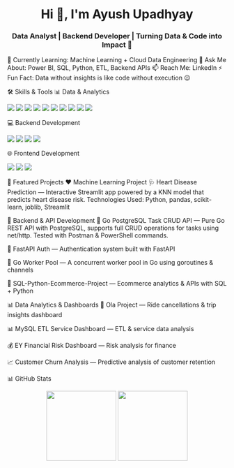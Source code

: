 <h1 align="center">Hi 👋, I'm Ayush Upadhyay</h1>
<h3 align="center">Data Analyst | Backend Developer | Turning Data & Code into Impact 🚀</h3>

🌱 Currently Learning: Machine Learning + Cloud Data Engineering
💬 Ask Me About: Power BI, SQL, Python, ETL, Backend APIs
📫 Reach Me: LinkedIn
⚡ Fun Fact: Data without insights is like code without execution 😉

🛠 Skills & Tools
📊 Data & Analytics
<p>
<img src="https://img.shields.io/badge/SQL-MySQL-blue?style=for-the-badge&logo=mysql" />
<img src="https://img.shields.io/badge/PostgreSQL-Database-blue?style=for-the-badge&logo=postgresql" />
<img src="https://img.shields.io/badge/Power%20BI-Visualization-yellow?style=for-the-badge&logo=powerbi" />
<img src="https://img.shields.io/badge/Python-Data%20Analysis-blue?style=for-the-badge&logo=python" />
<img src="https://img.shields.io/badge/ETL-Data%20Pipelines-green?style=for-the-badge" />
<img src="https://img.shields.io/badge/Excel-Advanced-green?style=for-the-badge&logo=microsoftexcel" />
<img src="https://img.shields.io/badge/pandas-DataFrame-blue?style=for-the-badge&logo=pandas" />
<img src="https://img.shields.io/badge/scikit--learn-ML-orange?style=for-the-badge&logo=scikitlearn" />
<img src="https://img.shields.io/badge/Joblib-Model%20Persistence-green?style=for-the-badge" />
<img src="https://img.shields.io/badge/Streamlit-WebApp-red?style=for-the-badge&logo=streamlit" />
</p>

💻 Backend Development
<p>
<img src="https://img.shields.io/badge/FastAPI-Backend-green?style=for-the-badge&logo=fastapi" />
<img src="https://img.shields.io/badge/Node.js-Backend-green?style=for-the-badge&logo=node.js" />
<img src="https://img.shields.io/badge/Express.js-API-blue?style=for-the-badge&logo=express" />
<img src="https://img.shields.io/badge/Go-Backend-blue?style=for-the-badge&logo=go" />
</p>

🌐 Frontend Development
<p>
<img src="https://img.shields.io/badge/HTML5-orange?style=for-the-badge&logo=html5" />
<img src="https://img.shields.io/badge/CSS3-blue?style=for-the-badge&logo=css3" />
<img src="https://img.shields.io/badge/JavaScript-yellow?style=for-the-badge&logo=javascript" />
</p>

📌 Featured Projects
❤️ Machine Learning Project
🩺 Heart Disease Prediction — Interactive Streamlit app powered by a KNN model that predicts heart disease risk.
Technologies Used: Python, pandas, scikit-learn, joblib, Streamlit

🔐 Backend & API Development
📝 Go PostgreSQL Task CRUD API — Pure Go REST API with PostgreSQL, supports full CRUD operations for tasks using net/http. Tested with Postman & PowerShell commands.

🔑 FastAPI Auth — Authentication system built with FastAPI

👷 Go Worker Pool — A concurrent worker pool in Go using goroutines & channels

🚀 SQL-Python-Ecommerce-Project — Ecommerce analytics & APIs with SQL + Python

📊 Data Analytics & Dashboards
🚖 Ola Project — Ride cancellations & trip insights dashboard

📊 MySQL ETL Service Dashboard — ETL & service data analysis

💰 EY Financial Risk Dashboard — Risk analysis for finance

📈 Customer Churn Analysis — Predictive analysis of customer retention

📊 GitHub Stats
<p align="center">
<img src="https://github-readme-stats.vercel.app/api?username=ayushupadhyay21&show_icons=true&theme=tokyonight" height="160em" />
<img src="https://github-readme-stats.vercel.app/api/top-langs/?username=ayushupadhyay21&layout=compact&theme=tokyonight" height="160em" />
</p>
